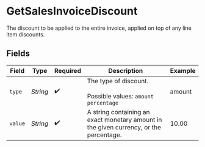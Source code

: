 # GetSalesInvoiceDiscount

The discount to be applied to the entire invoice, applied on top of any line item discounts.


## Fields

| Field                                                                                  | Type                                                                                   | Required                                                                               | Description                                                                            | Example                                                                                |
| -------------------------------------------------------------------------------------- | -------------------------------------------------------------------------------------- | -------------------------------------------------------------------------------------- | -------------------------------------------------------------------------------------- | -------------------------------------------------------------------------------------- |
| `type`                                                                                 | *String*                                                                               | :heavy_check_mark:                                                                     | The type of discount.<br/><br/>Possible values: `amount` `percentage`                  | amount                                                                                 |
| `value`                                                                                | *String*                                                                               | :heavy_check_mark:                                                                     | A string containing an exact monetary amount in the given currency, or the percentage. | 10.00                                                                                  |